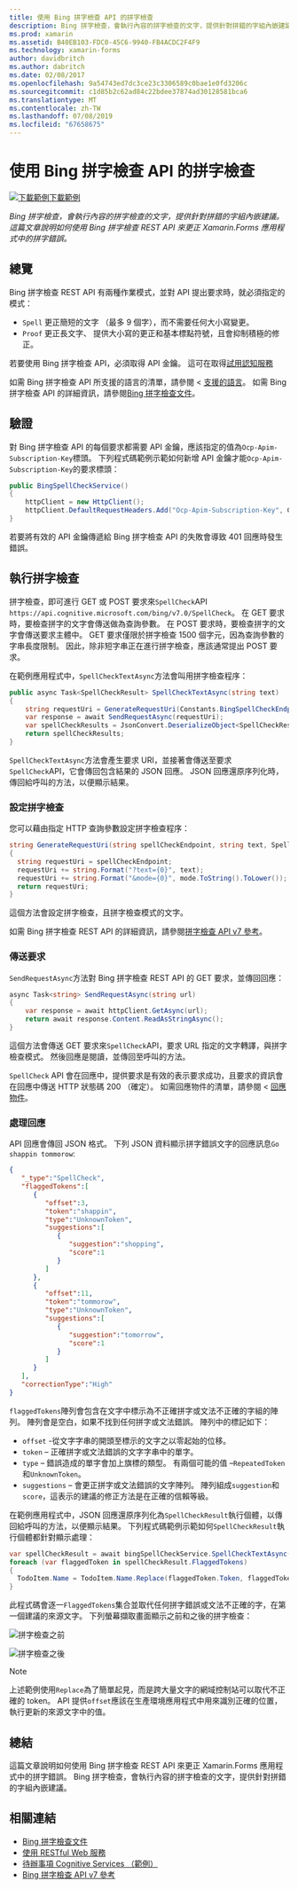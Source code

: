 ```yaml
---
title: 使用 Bing 拼字檢查 API 的拼字檢查
description: Bing 拼字檢查，會執行內容的拼字檢查的文字，提供針對拼錯的字組內嵌建議。 這篇文章說明如何使用 Bing 拼字檢查 REST API 來更正 Xamarin.Forms 應用程式中的拼字錯誤。
ms.prod: xamarin
ms.assetid: B40EB103-FDC0-45C6-9940-FB4ACDC2F4F9
ms.technology: xamarin-forms
author: davidbritch
ms.author: dabritch
ms.date: 02/08/2017
ms.openlocfilehash: 9a54743ed7dc3ce23c3306589c0bae1e0fd3206c
ms.sourcegitcommit: c1d85b2c62ad84c22bdee37874ad30128581bca6
ms.translationtype: MT
ms.contentlocale: zh-TW
ms.lasthandoff: 07/08/2019
ms.locfileid: "67658675"
---
```

# <a name="spell-checking-using-the-bing-spell-check-api"></a>使用 Bing 拼字檢查 API 的拼字檢查

[![下載範例](~/media/shared/download.png)下載範例](https://developer.xamarin.com/samples/xamarin-forms/WebServices/TodoCognitiveServices/)

_Bing 拼字檢查，會執行內容的拼字檢查的文字，提供針對拼錯的字組內嵌建議。這篇文章說明如何使用 Bing 拼字檢查 REST API 來更正 Xamarin.Forms 應用程式中的拼字錯誤。_

## <a name="overview"></a>總覽

Bing 拼字檢查 REST API 有兩種作業模式，並對 API 提出要求時，就必須指定的模式：

- `Spell` 更正簡短的文字 （最多 9 個字），而不需要任何大小寫變更。
- `Proof` 更正長文字、 提供大小寫的更正和基本標點符號，且會抑制積極的修正。

若要使用 Bing 拼字檢查 API，必須取得 API 金鑰。 這可在取得[試用認知服務](https://azure.microsoft.com/try/cognitive-services/)

如需 Bing 拼字檢查 API 所支援的語言的清單，請參閱 <<c0> [ 支援的語言](/azure/cognitive-services/bing-spell-check/bing-spell-check-supported-languages/)。 如需 Bing 拼字檢查 API 的詳細資訊，請參閱[Bing 拼字檢查文件](/azure/cognitive-services/bing-spell-check/)。

## <a name="authentication"></a>驗證

對 Bing 拼字檢查 API 的每個要求都需要 API 金鑰，應該指定的值為`Ocp-Apim-Subscription-Key`標頭。 下列程式碼範例示範如何新增 API 金鑰才能`Ocp-Apim-Subscription-Key`的要求標頭：

```csharp
public BingSpellCheckService()
{
    httpClient = new HttpClient();
    httpClient.DefaultRequestHeaders.Add("Ocp-Apim-Subscription-Key", Constants.BingSpellCheckApiKey);
}
```

若要將有效的 API 金鑰傳遞給 Bing 拼字檢查 API 的失敗會導致 401 回應時發生錯誤。

## <a name="performing-spell-checking"></a>執行拼字檢查

拼字檢查，即可進行 GET 或 POST 要求來`SpellCheck`API `https://api.cognitive.microsoft.com/bing/v7.0/SpellCheck`。 在 GET 要求時，要檢查拼字的文字會傳送做為查詢參數。 在 POST 要求時，要檢查拼字的文字會傳送要求主體中。 GET 要求僅限於拼字檢查 1500 個字元，因為查詢參數的字串長度限制。 因此，除非短字串正在進行拼字檢查，應該通常提出 POST 要求。

在範例應用程式中，`SpellCheckTextAsync`方法會叫用拼字檢查程序：

```csharp
public async Task<SpellCheckResult> SpellCheckTextAsync(string text)
{
    string requestUri = GenerateRequestUri(Constants.BingSpellCheckEndpoint, text, SpellCheckMode.Spell);
    var response = await SendRequestAsync(requestUri);
    var spellCheckResults = JsonConvert.DeserializeObject<SpellCheckResult>(response);
    return spellCheckResults;
}
```

`SpellCheckTextAsync`方法會產生要求 URI，並接著會傳送至要求`SpellCheck`API，它會傳回包含結果的 JSON 回應。 JSON 回應還原序列化時，傳回給呼叫的方法，以便顯示結果。

### <a name="configuring-spell-checking"></a>設定拼字檢查

您可以藉由指定 HTTP 查詢參數設定拼字檢查程序：

```csharp
string GenerateRequestUri(string spellCheckEndpoint, string text, SpellCheckMode mode)
{
  string requestUri = spellCheckEndpoint;
  requestUri += string.Format("?text={0}", text);                         // text to spell check
  requestUri += string.Format("&mode={0}", mode.ToString().ToLower());    // spellcheck mode - proof or spell
  return requestUri;
}
```

這個方法會設定拼字檢查，且拼字檢查模式的文字。

如需 Bing 拼字檢查 REST API 的詳細資訊，請參閱[拼字檢查 API v7 參考](/rest/api/cognitiveservices/bing-spell-check-api-v7-reference/)。

### <a name="sending-the-request"></a>傳送要求

`SendRequestAsync`方法對 Bing 拼字檢查 REST API 的 GET 要求，並傳回回應：

```csharp
async Task<string> SendRequestAsync(string url)
{
    var response = await httpClient.GetAsync(url);
    return await response.Content.ReadAsStringAsync();
}
```

這個方法會傳送 GET 要求來`SpellCheck`API，要求 URL 指定的文字轉譯，與拼字檢查模式。 然後回應是閱讀，並傳回至呼叫的方法。

`SpellCheck` API 會在回應中，提供要求是有效的表示要求成功，且要求的資訊會在回應中傳送 HTTP 狀態碼 200 （確定）。 如需回應物件的清單，請參閱 <<c0> [ 回應物件](/rest/api/cognitiveservices/bing-spell-check-api-v7-reference#response-objects)。

### <a name="processing-the-response"></a>處理回應

API 回應會傳回 JSON 格式。 下列 JSON 資料顯示拼字錯誤文字的回應訊息`Go shappin tommorow`:

```json
{  
   "_type":"SpellCheck",
   "flaggedTokens":[  
      {  
         "offset":3,
         "token":"shappin",
         "type":"UnknownToken",
         "suggestions":[  
            {  
               "suggestion":"shopping",
               "score":1
            }
         ]
      },
      {  
         "offset":11,
         "token":"tommorow",
         "type":"UnknownToken",
         "suggestions":[  
            {  
               "suggestion":"tomorrow",
               "score":1
            }
         ]
      }
   ],
   "correctionType":"High"
}
```

`flaggedTokens`陣列會包含在文字中標示為不正確拼字或文法不正確的字組的陣列。 陣列會是空白，如果不找到任何拼字或文法錯誤。 陣列中的標記如下：

- `offset` -從文字字串的開頭至標示的文字之以零起始的位移。
- `token` – 正確拼字或文法錯誤的文字字串中的單字。
- `type` – 錯誤造成的單字會加上旗標的類型。 有兩個可能的值 –`RepeatedToken`和`UnknownToken`。
- `suggestions` – 會更正拼字或文法錯誤的文字陣列。 陣列組成`suggestion`和`score`，這表示的建議的修正方法是在正確的信賴等級。

在範例應用程式中，JSON 回應還原序列化為`SpellCheckResult`執行個體，以傳回給呼叫的方法，以便顯示結果。 下列程式碼範例示範如何`SpellCheckResult`執行個體都針對顯示處理：

```csharp
var spellCheckResult = await bingSpellCheckService.SpellCheckTextAsync(TodoItem.Name);
foreach (var flaggedToken in spellCheckResult.FlaggedTokens)
{
  TodoItem.Name = TodoItem.Name.Replace(flaggedToken.Token, flaggedToken.Suggestions.FirstOrDefault().Suggestion);
}
```

此程式碼會逐一`FlaggedTokens`集合並取代任何拼字錯誤或文法不正確的字，在第一個建議的來源文字。 下列螢幕擷取畫面顯示之前和之後的拼字檢查：

![](spell-check-images/before-spell-check.png "拼字檢查之前")

![](spell-check-images/after-spell-check.png "拼字檢查之後")

> [!NOTE]
> 上述範例使用`Replace`為了簡單起見，而是跨大量文字的網域控制站可以取代不正確的 token。 API 提供`offset`應該在生產環境應用程式中用來識別正確的位置，執行更新的來源文字中的值。

## <a name="summary"></a>總結

這篇文章說明如何使用 Bing 拼字檢查 REST API 來更正 Xamarin.Forms 應用程式中的拼字錯誤。 Bing 拼字檢查，會執行內容的拼字檢查的文字，提供針對拼錯的字組內嵌建議。

## <a name="related-links"></a>相關連結

- [Bing 拼字檢查文件](/azure/cognitive-services/bing-spell-check/)
- [使用 RESTful Web 服務](~/xamarin-forms/data-cloud/web-services/rest.md)
- [待辦事項 Cognitive Services （範例）](https://developer.xamarin.com/samples/xamarin-forms/WebServices/TodoCognitiveServices/)
- [Bing 拼字檢查 API v7 參考](/rest/api/cognitiveservices/bing-spell-check-api-v7-reference/)
